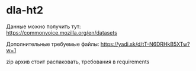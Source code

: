 # dla-ht2

Данные можно получить тут:
https://commonvoice.mozilla.org/en/datasets

Дополнительные требуемые файлы: https://yadi.sk/d/tT-N6DRHkB5XTw?w=1

zip архив стоит распаковать, требования в requirements
